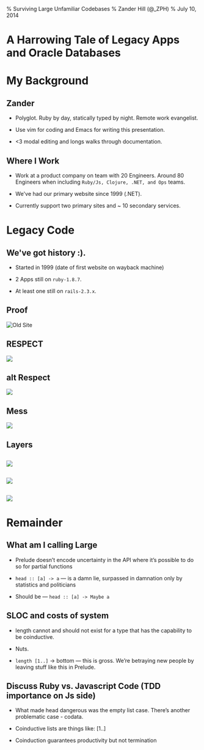 % Surviving Large Unfamiliar Codebases
% Zander Hill (@_ZPH)
% July 10, 2014

# A Harrowing Tale of Legacy Apps and Oracle Databases

# My Background

## Zander

- Polyglot. Ruby by day, statically typed by night. Remote work evangelist.

- Use vim for coding and Emacs for writing this presentation.

- <3 modal editing and longs walks through documentation.

## Where I Work

- Work at a product company on team with 20 Engineers. Around 80 Engineers when including `Ruby/Js, Clojure, .NET, and Ops` teams.

- We've had our primary website since 1999 (.NET).

- Currently support two primary sites and ~ 10 secondary services.

# Legacy Code

## We've got history :).

- Started in 1999 (date of first website on wayback machine)

- 2 Apps still on `ruby-1.8.7`.

- At least one still on `rails-2.3.x`.

## Proof

![Old Site](images/1999-apartment-guide.jpg)

## RESPECT

![](images/ali-g-respect.jpg)

## alt Respect
![](images/honor-legacy-code.jpg)

## Mess
![](images/legacy-code-mess.jpg)

## Layers

## 
![](images/tcp-ip-cat-layers.jpg)

## 
![](images/osi-network-layer-cats.jpg)

## 
![](images/cat-pile.jpg)

# Remainder
## What am I calling Large

- Prelude doesn’t encode uncertainty in the API where it’s possible to do so for partial functions

- `head :: [a] -> a` — is a damn lie, surpassed in damnation only by statistics and politicians

- Should be — `head :: [a] -> Maybe a`

## SLOC and costs of system

- length cannot and should not exist for a type that has the capability to be coinductive. 

- Nuts.

- `length [1..]` -> bottom  — this is gross. We’re betraying new people by leaving stuff like this in Prelude.

## Discuss Ruby vs. Javascript Code (TDD importance on Js side)

- What made head dangerous was the empty list case. There’s another problematic case - codata.

- Coinductive lists are things like: [1..]

- Coinduction guarantees productivity but not termination

